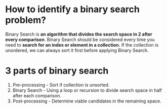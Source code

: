 # How to identify a binary search problem?
Binary Search is <strong> an algorithm that divides the search space in 2 after every comparison</strong>. Binary Search should be considered every time you need to <strong> search for an index or element in a collection.</strong> If the collection is unordered, we can always sort it first before applying Binary Search.
# 3 parts of binary search
1. Pre-processing - Sort if collection is unsorted.
2. Binary Search - Using a loop or recursion to divide search space in half after each comparison.
3. Post-processing - Determine viable candidates in the remaining space.
